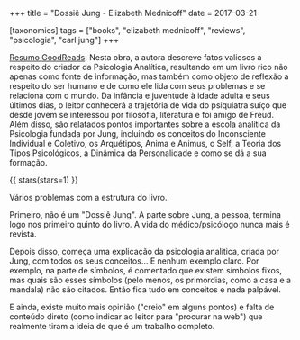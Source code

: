 +++
title = "Dossiê Jung - Elizabeth Mednicoff"
date = 2017-03-21

[taxonomies]
tags = ["books", "elizabeth mednicoff", "reviews", "psicologia", "carl jung"]
+++

[Resumo GoodReads](https://www.goodreads.com/book/show/23356314-dossi-jung):
Nesta obra, a autora descreve fatos valiosos a respeito do criador da
Psicologia Analítica, resultando em um livro rico não apenas como fonte de
informação, mas também como objeto de reflexão a respeito do ser humano e de
como ele lida com seus problemas e se relaciona com o mundo. Da infância e
juventude à idade adulta e seus últimos dias, o leitor conhecerá a trajetória
de vida do psiquiatra suíço que desde jovem se interessou por filosofia,
literatura e foi amigo de Freud. Além disso, são relatados pontos importantes
sobre a escola analítica da Psicologia fundada por Jung, incluindo os
conceitos do Inconsciente Individual e Coletivo, os Arquétipos, Anima e
Animus, o Self, a Teoria dos Tipos Psicológicos, a Dinâmica da Personalidade e
como se dá a sua formação.

<!-- more -->

{{ stars(stars=1) }}

Vários problemas com a estrutura do livro.

Primeiro, não é um "Dossiê Jung". A parte sobre Jung, a pessoa, termina logo
nos primeiro quinto do livro. A vida do médico/psicólogo nunca mais é revista.

Depois disso, começa uma explicação da psicologia analítica, criada por Jung,
com todos os seus conceitos... E nenhum exemplo claro. Por exemplo, na parte
de símbolos, é comentado que existem símbolos fixos, mas quais são esses
símbolos (pelo menos, os primordias, como a casa e a mandala) não são citados.
Então fica tudo em conceitos e nada palpável.

E ainda, existe muito mais opinião ("creio" em alguns pontos) e falta de
conteúdo direto (como indicar ao leitor para "procurar na web") que realmente
tiram a ideia de que é um trabalho completo.
